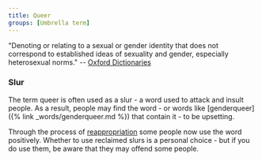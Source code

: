 ```yaml
---
title: Queer
groups: [Umbrella term]
---
```


"Denoting or relating to a sexual or gender identity that does not correspond to established ideas of sexuality and gender, especially heterosexual norms." -- [Oxford Dictionaries](https://en.oxforddictionaries.com/definition/queer)

### Slur

The term queer is often used as a slur - a word used to attack and insult people. As a result, people may find the word - or words like [genderqueer]({% link _words/genderqueer.md %}) that contain it - to be upsetting.

Through the process of [reappropriation](https://en.wikipedia.org/wiki/Reappropriation) some people now use the word positively. Whether to use reclaimed slurs is a personal choice - but if you do use them, be aware that they may offend some people.
